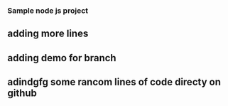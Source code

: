 ### Sample node js project

## adding more lines

## adding demo for branch

## adindgfg some rancom lines of code directy on github
